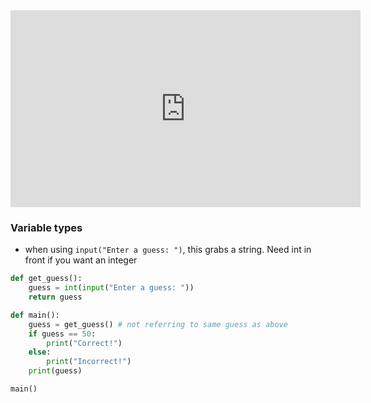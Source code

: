 
<iframe width="560" height="315" 
src="https://video.cs50.io/MyWf3zyyvjc" 
title="YouTube video player" 
frameborder="0" 
allow="accelerometer; autoplay; clipboard-write; encrypted-media; gyroscope; picture-in-picture" 
allowfullscreen></iframe>

### Variable types
- when using `input("Enter a guess: ")`, this grabs a string. Need int in front if you want an integer
```python
def get_guess():
	guess = int(input("Enter a guess: "))
	return guess

def main():
	guess = get_guess() # not referring to same guess as above
	if guess == 50:
		print("Correct!")
	else:
		print("Incorrect!")
	print(guess)

main()
	
```

